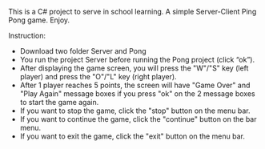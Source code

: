 This is a C# project to serve in school learning.
A simple Server-Client Ping Pong game.
Enjoy.

Instruction:
- Download two folder Server and Pong
- You run the project Server before running the Pong project (click “ok”).
- After displaying the game screen, you will press the "W"/"S" key (left player) and press the "O"/"L" key (right player).
- After 1 player reaches 5 points, the screen will have "Game Over" and "Play Again" message boxes if you press "ok" on the 2 message boxes to start the game again.
- If you want to stop the game, click the "stop" button on the menu bar.
- If you want to continue the game, click the "continue" button on the bar menu.
- If you want to exit the game, click the "exit" button on the menu bar.
